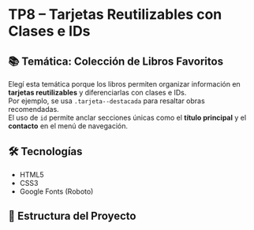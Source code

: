 # TP8 – Tarjetas Reutilizables con Clases e IDs

## 📚 Temática: Colección de Libros Favoritos
Elegí esta temática porque los libros permiten organizar información en **tarjetas reutilizables** y diferenciarlas con clases e IDs.  
Por ejemplo, se usa `.tarjeta--destacada` para resaltar obras recomendadas.  
El uso de `id` permite anclar secciones únicas como el **título principal** y el **contacto** en el menú de navegación.

## 🛠️ Tecnologías
- HTML5
- CSS3
- Google Fonts (Roboto)

## 📂 Estructura del Proyecto
